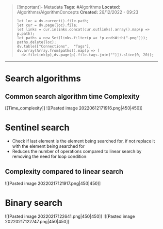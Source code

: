 > [!important]- Metadata
> **Tags:** #Algorithms 
> **Located:** Algorithms/AlgorithmConcepts
> **Created:** 26/12/2022 - 09:23
> ```dataviewjs
>let loc = dv.current().file.path;
>let cur = dv.page(loc).file;
>let links = cur.inlinks.concat(cur.outlinks).array().map(p => p.path);
>let paths = new Set(links.filter(p => !p.endsWith(".png")));
>paths.delete(loc);
>dv.table(["Connections",  "Tags"], dv.array(Array.from(paths)).map(p => [
>   dv.fileLink(p),dv.page(p).file.tags.join("")]).slice(0, 20));
> ```

___
# Search algorithms
## Common search algorithm time Complexity 
[[Time_complexity]]
![[Pasted image 20220612171916.png|450|450]]
# Sentinel search
- Check if last element is the element being searched for, if not replace it with the element being searched for
- Reduces the number of operations compared to linear search by removing the need for loop condition

## Complexity compared to linear search
![[Pasted image 20220217121917.png|450|450]]

# Binary search
![[Pasted image 20220217122641.png|450|450]]
![[Pasted image 20220217122747.png|450|450]]
